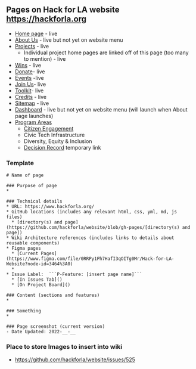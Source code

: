 ## Pages on Hack for LA website https://hackforla.org

* [Home page](Home-page) - live
* [About Us](About-Us-page) - live but not yet on website menu
* [Projects](Projects-page) - live
  * Individual project home pages are linked off of this page (too many to mention) - live
* [Wins](Wins-page) - live
* [Donate](Donate-page)- live
* [Events](Events-page) -live
* [Join Us](Join-Us-page)- live
* [Toolkit](Toolkit-page)- live
* [Credits](Credits-page) - live
* [Sitemap](Sitemap-page) - live
* [Dashboard](Dashboard-page) - live but not yet on website menu (will launch when About page launches)
* [Program Areas](Program-Areas-page)
  * [Citizen Engagement](Citizen-Engagement-page)
  * Civic Tech Infrastructure
  * Diversity, Equity & Inclusion
  * [Decision Record](https://github.com/hackforla/website/wiki/DR:-Updated-Program-Areas-so-Projects-are-Linked-to-Project-Pages) temporary link

### Template
```
# Name of page

### Purpose of page
* 

### Technical details
* URL: https://www.hackforla.org/
* GitHub locations (includes any relevant html, css, yml, md, js files)
  * [directory(s) and page](https://github.com/hackforla/website/blob/gh-pages/[directory(s) and page])
* Wiki Architecture references (includes links to details about reusable components)
* Figma pages 
  * [Current Pages](https://www.figma.com/file/0RRPy1Ph7HafI3qOITg0Mr/Hack-for-LA-Website?node-id=3464%3A0)
  * 
* Issue Label:  ```P-Feature: [insert page name]```
  * [In Issues Tab]()
  * [On Project Board]()

### Content (sections and features)
*

### Something
*

### Page screenshot (current version)
- Date Updated: 2022-__-__
```

### Place to store Images to insert into wiki
- https://github.com/hackforla/website/issues/525